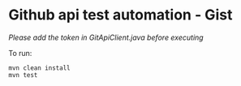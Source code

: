 # Github api test automation - Gist

_Please add the token in GitApiClient.java before executing_

To run:
```
mvn clean install
mvn test
```
